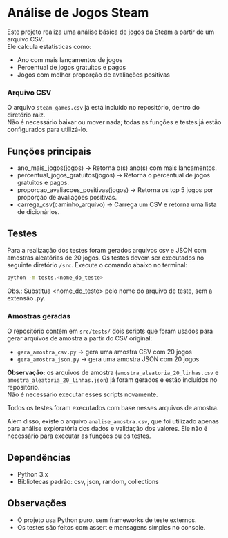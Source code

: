 # Análise de Jogos Steam

Este projeto realiza uma análise básica de jogos da Steam a partir de um arquivo CSV.  
Ele calcula estatísticas como:

- Ano com mais lançamentos de jogos
- Percentual de jogos gratuitos e pagos
- Jogos com melhor proporção de avaliações positivas

### Arquivo CSV

O arquivo `steam_games.csv` já está incluído no repositório, dentro do diretório raiz.  
Não é necessário baixar ou mover nada; todas as funções e testes já estão configurados para utilizá-lo.

## Funções principais

- ano_mais_jogos(jogos) → Retorna o(s) ano(s) com mais lançamentos.
- percentual_jogos_gratuitos(jogos) → Retorna o percentual de jogos gratuitos e pagos.
- proporcao_avaliacoes_positivas(jogos) → Retorna os top 5 jogos por proporção de avaliações positivas.
- carrega_csv(caminho_arquivo) → Carrega um CSV e retorna uma lista de dicionários.

## Testes
Para a realização dos testes foram gerados arquivos csv e JSON com amostras aleatórias de 20 jogos.
Os testes devem ser executados no seguinte diretório `/src`. Execute o comando abaixo no terminal:

```bash
python -m tests.<nome_do_teste>
```

Obs.: Substitua <nome_do_teste> pelo nome do arquivo de teste, sem a extensão .py.

### Amostras geradas

O repositório contém em `src/tests/`  dois scripts que foram usados para gerar arquivos de amostra a partir do CSV original:

- `gera_amostra_csv.py` → gera uma amostra CSV com 20 jogos  
- `gera_amostra_json.py` → gera uma amostra JSON com 20 jogos  

**Observação:** os arquivos de amostra (`amostra_aleatoria_20_linhas.csv` e `amostra_aleatoria_20_linhas.json`) já foram gerados e estão incluídos no repositório.  
Não é necessário executar esses scripts novamente.  

Todos os testes foram executados com base nesses arquivos de amostra.

Além disso, existe o arquivo `analise_amostra.csv`, que foi utilizado apenas para análise exploratória dos dados e validação dos valores. Ele não é necessário para executar as funções ou os testes.

## Dependências

- Python 3.x
- Bibliotecas padrão: csv, json, random, collections

## Observações

- O projeto usa Python puro, sem frameworks de teste externos.
- Os testes são feitos com assert e mensagens simples no console.


